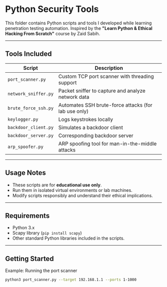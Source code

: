 # Python Security Tools

This folder contains Python scripts and tools I developed while learning penetration testing automation. Inspired by the **"Learn Python & Ethical Hacking From Scratch"** course by Zaid Sabih.

---

## Tools Included

| Script                | Description                                         |
|-----------------------|-----------------------------------------------------|
| `port_scanner.py`     | Custom TCP port scanner with threading support      |
| `network_sniffer.py`  | Packet sniffer to capture and analyze network data  |
| `brute_force_ssh.py`  | Automates SSH brute-force attacks (for lab use only)|
| `keylogger.py`        | Logs keystrokes locally                              |
| `backdoor_client.py`  | Simulates a backdoor client                           |
| `backdoor_server.py`  | Corresponding backdoor server                         |
| `arp_spoofer.py`      | ARP spoofing tool for man-in-the-middle attacks      |

---

## Usage Notes

- These scripts are for **educational use only**.  
- Run them in isolated virtual environments or lab machines.  
- Modify scripts responsibly and understand their ethical implications.

---

## Requirements

- Python 3.x  
- Scapy library (`pip install scapy`)  
- Other standard Python libraries included in the scripts.

---

## Getting Started

Example: Running the port scanner  
```bash
python3 port_scanner.py --target 192.168.1.1 --ports 1-1000
```
